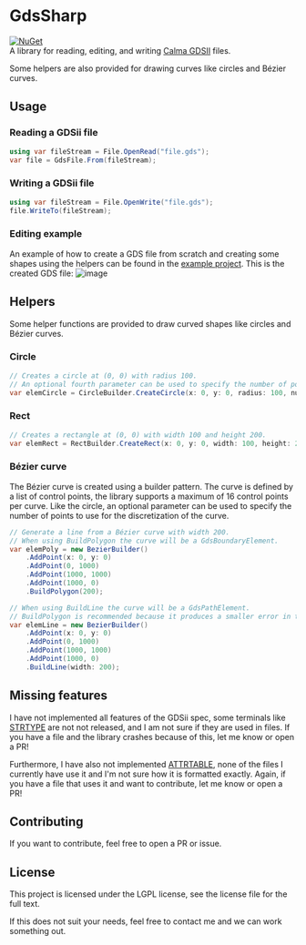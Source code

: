 # GdsSharp

[![NuGet](https://img.shields.io/nuget/v/GdsSharp.svg)](https://www.nuget.org/packages/GdsSharp/)\
A library for reading, editing, and writing [Calma GDSII](https://en.wikipedia.org/wiki/GDSII) files.

Some helpers are also provided for drawing curves like circles and Bézier curves.

## Usage

### Reading a GDSii file

```csharp
using var fileStream = File.OpenRead("file.gds");
var file = GdsFile.From(fileStream);
```

### Writing a GDSii file

```csharp
using var fileStream = File.OpenWrite("file.gds");
file.WriteTo(fileStream);
```

### Editing example

An example of how to create a GDS file from scratch and creating some shapes using the helpers can be found in
the [example project](https://github.com/BorisGerretzen/GdsSharp/blob/master/GdsGenerator/Program.cs).
This is the created GDS file:
![image](https://github.com/user-attachments/assets/0e0e524f-129d-433f-b560-626846b6e991)


## Helpers
Some helper functions are provided to draw curved shapes like circles and Bézier curves.

### Circle
```csharp
// Creates a circle at (0, 0) with radius 100. 
// An optional fourth parameter can be used to specify the number of points to use for the discretization of the circle.
var elemCircle = CircleBuilder.CreateCircle(x: 0, y: 0, radius: 100, numPoints: 128),
```

### Rect

```csharp
// Creates a rectangle at (0, 0) with width 100 and height 200.
var elemRect = RectBuilder.CreateRect(x: 0, y: 0, width: 100, height: 200);
```

### Bézier curve

The Bézier curve is created using a builder pattern. The curve is defined by a list of control points, the library supports a maximum of 16 control points per curve.
Like the circle, an optional parameter can be used to specify the number of points to use for the discretization of the curve.
```csharp
// Generate a line from a Bézier curve with width 200.
// When using BuildPolygon the curve will be a GdsBoundaryElement.
var elemPoly = new BezierBuilder()
    .AddPoint(x: 0, y: 0)
    .AddPoint(0, 1000)
    .AddPoint(1000, 1000)
    .AddPoint(1000, 0)
    .BuildPolygon(200);

// When using BuildLine the curve will be a GdsPathElement.
// BuildPolygon is recommended because it produces a smaller error in the curve.
var elemLine = new BezierBuilder()
    .AddPoint(x: 0, y: 0)
    .AddPoint(0, 1000)
    .AddPoint(1000, 1000)
    .AddPoint(1000, 0)
    .BuildLine(width: 200);
```

## Missing features

I have not implemented all features of the GDSii spec, some terminals
like [STRTYPE](https://boolean.klaasholwerda.nl/interface/bnf/gdsformat.html#rec_strtype) are not not released, and I am
not sure if they are used in files.
If you have a file and the library crashes because of this, let me know or open a PR!

Furthermore, I have also not
implemented [ATTRTABLE](https://boolean.klaasholwerda.nl/interface/bnf/gdsformat.html#rec_attrtable), none of the files
I currently have use it and I'm not sure how it is formatted exactly.
Again, if you have a file that uses it and want to contribute, let me know or open a PR!

## Contributing

If you want to contribute, feel free to open a PR or issue.

## License

This project is licensed under the LGPL license, see the license file for the full text.

If this does not suit your needs, feel free to contact me and we can work something out.
